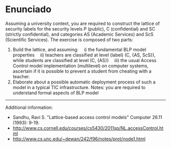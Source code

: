 # Enunciado
Assuming a university context, you are required to construct the lattice of security labels for the security levels P (public), C (confidential) and SC (strictly confidential), and categories AS (Academic Services) and ScS (Scientific Services). The exercise is composed of two parts:
1. Build the lattice, and assuming:
 i) the fundamental BLP model properties
 ii) teachers are classified at level (label) (C, {AS, ScS}), while students are classified at level (C, {AS})
 iii) the usual Access Control model implementation (multilevel) on computer systems, ascertain if it is possible to prevent a student from cheating with a teacher.
2. Elaborate about a possible automatic deployment process of such a model in a typical TIC infrastructure.
Notes: you are required to understand formal aspects of BLP model
----------------------------
Additional information:
- Sandhu, Ravi S. "Lattice-based access control models" Computer 26.11 (1993): 9-19.
- http://www.cs.cornell.edu/courses/cs5430/2011sp/NL.accessControl.html
- http://www.cs.unc.edu/~dewan/242/f96/notes/prot/node1.html
